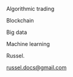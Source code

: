 Algorithmic trading

Blockchain

Big data

Machine learning


Russel.

russel.docs@gmail.com

<!---
musket-eer/musket-eer is a ✨ special ✨ repository because its `README.md` (this file) appears on your GitHub profile.
You can click the Preview link to take a look at your changes.
--->
